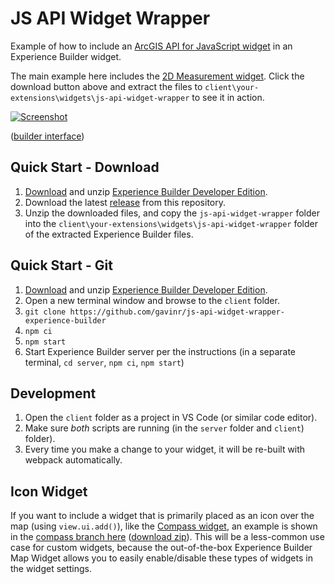 # JS API Widget Wrapper

Example of how to include an [ArcGIS API for JavaScript widget](https://developers.arcgis.com/javascript/latest/sample-code/?search=Widget) in an Experience Builder widget.

The main example here includes the [2D Measurement widget](https://developers.arcgis.com/javascript/latest/sample-code/widgets-measurement-2d/index.html). Click the download button above and extract the files to `client\your-extensions\widgets\js-api-widget-wrapper` to see it in action.

[![Screenshot](https://github.com/gavinr/js-api-widget-wrapper-experience-builder/raw/master/screencast.gif)](https://gavinr.github.io/js-api-widget-wrapper-experience-builder/)


([builder interface](https://github.com/gavinr/js-api-widget-wrapper-experience-builder/raw/master/builder-screencast.mp4))

## Quick Start - Download

1. [Download](https://developers.arcgis.com/downloads/apis-and-sdks?product=arcgis-experience-builder) and unzip [Experience Builder Developer Edition](https://developers.arcgis.com/experience-builder/).
2. Download the latest [release](https://github.com/gavinr/js-api-widget-wrapper-experience-builder/releases) from this repository.
3. Unzip the downloaded files, and copy the `js-api-widget-wrapper` folder into the `client\your-extensions\widgets\js-api-widget-wrapper` folder of the extracted Experience Builder files.

## Quick Start - Git

1. [Download](https://developers.arcgis.com/downloads/apis-and-sdks?product=arcgis-experience-builder) and unzip [Experience Builder Developer Edition](https://developers.arcgis.com/experience-builder/).
2. Open a new terminal window and browse to the `client` folder.
3. `git clone https://github.com/gavinr/js-api-widget-wrapper-experience-builder`
4. `npm ci`
5. `npm start`
6. Start Experience Builder server per the instructions (in a separate terminal, `cd server`, `npm ci`, `npm start`)

## Development

1. Open the `client` folder as a project in VS Code (or similar code editor).
1. Make sure *both* scripts are running (in the `server` folder and `client`) folder).
1. Every time you make a change to your widget, it will be re-built with webpack automatically.

## Icon Widget

If you want to include a widget that is primarily placed as an icon over the map (using `view.ui.add()`), like the [Compass widget](https://developers.arcgis.com/javascript/latest/sample-code/widgets-compass-2d/index.html), an example is shown in the [compass branch here](https://github.com/gavinr/js-api-widget-wrapper-experience-builder/tree/compass) ([download zip](https://github.com/gavinr/js-api-widget-wrapper-experience-builder/archive/compass.zip)). This will be a less-common use case for custom widgets, because the out-of-the-box Experience Builder Map Widget allows you to easily enable/disable these types of widgets in the widget settings.
